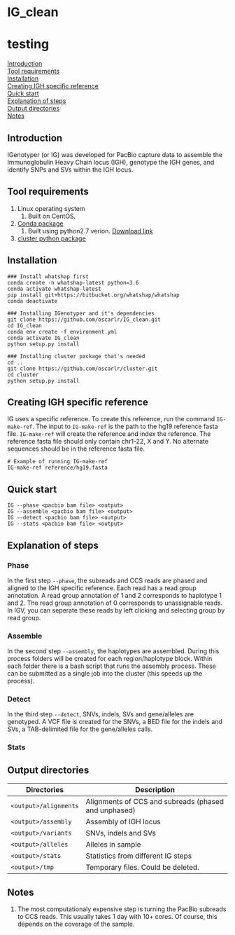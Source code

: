 # IG_clean

# testing

[Introduction](#introduction)  
[Tool requirements](#tool-requirements)  
[Installation](#installation)  
[Creating IGH specific reference](#creating-igh-specific-reference)<br>
[Quick start](#quick-start)<br>
[Explanation of steps](#explanation-of-steps)<br>
[Output directories](#output-directories)<br>
[Notes](#notes)

## Introduction
IGenotyper (or IG) was developed for PacBio capture data to assemble the Immunoglobulin Heavy Chain locus (IGH), genotype the IGH genes, and identify SNPs and SVs within the IGH locus.

## Tool requirements
1. Linux operating system
    1. Built on CentOS.
2. [Conda package](https://conda.io/en/latest/)
    1. Built using python2.7 verion. [Download link](https://repo.anaconda.com/miniconda/Miniconda3-latest-Linux-x86_64.sh) 
3. [cluster python package](https://github.com/oscarlr/cluster)

## Installation
```
### Install whatshap first
conda create -n whatshap-latest python=3.6
conda activate whatshap-latest
pip install git+https://bitbucket.org/whatshap/whatshap
conda deactivate

### Installing IGenotyper and it's dependencies
git clone https://github.com/oscarlr/IG_clean.git
cd IG_clean
conda env create -f environment.yml 
conda activate IG_clean
python setup.py install

### Installing cluster package that's needed
cd ..
git clone https://github.com/oscarlr/cluster.git
cd cluster
python setup.py install
```

## Creating IGH specific reference
IG uses a specific reference. To create this reference, run the command `IG-make-ref`. The input to `IG-make-ref` is the path to the hg19 reference fasta file. `IG-make-ref` will create the reference and index the reference. The reference fasta file should only contain chr1-22, X and Y. No alternate sequences should be in the reference fasta file.
```
# Example of running IG-make-ref
IG-make-ref reference/hg19.fasta
```
## Quick start
```
IG --phase <pacbio bam file> <output> 
IG --assemble <pacbio bam file> <output> 
IG --detect <pacbio bam file> <output> 
IG --stats <pacbio bam file> <output> 
```
## Explanation of steps
### Phase
In the first step `--phase`, the subreads and CCS reads are phased and aligned to the IGH specific reference. Each read has a read group annotation. A read group annotation of 1 and 2 corresponds to haplotype 1 and 2. The read group annotation of 0 corresponds to unassignable reads. In IGV, you can seperate these reads by left clicking and selecting group by read group.

### Assemble
In the second step `--assembly`, the haplotypes are assembled. During this process folders will be created for each region/haplotype block. Within each folder there is a bash script that runs the assembly process. These can be submitted as a single job into the cluster (this speeds up the process).

### Detect
In the third step `--detect`, SNVs, indels, SVs and gene/alleles are genotyped. A VCF file is created for the SNVs, a BED file for the indels and SVs, a TAB-delimited file for the gene/alleles calls.  

### Stats
## Output directories
| Directories            | Description                                          |
|------------------------|------------------------------------------------------|
| `<output>/alignments`  | Alignments of CCS and subreads (phased and unphased) |
| `<output>/assembly`    | Assembly of IGH locus                                |
| `<output>/variants`    | SNVs, indels and SVs                                 |
| `<output>/alleles`     | Alleles in sample                                    |
| `<output>/stats`       | Statistics from different IG steps                   |
| `<output>/tmp`         | Temporary files. Could be deleted.                   |

## Notes
1. The most computationaly expensive step is turning the PacBio subreads to CCS reads. This usually takes 1 day with 10+ cores. Of course, this depends on the coverage of the sample.

